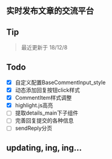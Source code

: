 ## 实时发布文章的交流平台
## Tip
> 最近更新于 18/12/8
## Todo
- [x] 自定义配置BaseCommentInput_style
- [x] 动态添加回复按钮click样式
- [x] CommentItem样式调整
- [x] highlight.js高亮
- [ ] 提取details_main下子组件
- [ ] 完善回复提交的各种信息
- [ ] sendReply分页
## updating, ing, ing...